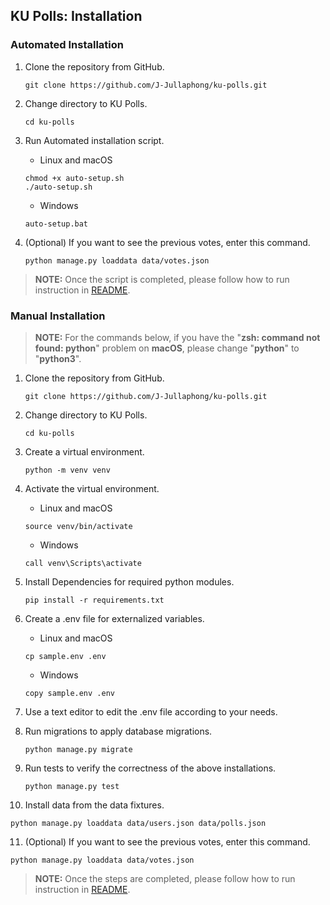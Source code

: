 ## KU Polls: Installation

### Automated Installation

1. Clone the repository from GitHub.
   ``` 
   git clone https://github.com/J-Jullaphong/ku-polls.git
   ```
   
2. Change directory to KU Polls.
   ``` 
   cd ku-polls 
   ```
   
3. Run Automated installation script.
   - Linux and macOS
   ```
   chmod +x auto-setup.sh
   ./auto-setup.sh 
   ```
   - Windows
   ```
   auto-setup.bat
   ``` 
   
4. (Optional) If you want to see the previous votes, enter this command.
   ```
   python manage.py loaddata data/votes.json
   ```
   
> **NOTE:** Once the script is completed, please follow how to run instruction in [README](README.md).

### Manual Installation

> **NOTE:** For the commands below, if you have the "**zsh: command not found: python**" problem on **macOS**, please change "**python**" to "**python3**".

1. Clone the repository from GitHub.
   ``` 
   git clone https://github.com/J-Jullaphong/ku-polls.git
   ```
   
2. Change directory to KU Polls.
   ``` 
   cd ku-polls 
   ```
   
3. Create a virtual environment.
   ```
   python -m venv venv
   ```
   
4. Activate the virtual environment.
   - Linux and macOS
   ``` 
   source venv/bin/activate 
   ```
   - Windows
   ```  
   call venv\Scripts\activate
   ```

5. Install Dependencies for required python modules.
   ```
   pip install -r requirements.txt
   ```
   
6. Create a .env file for externalized variables.
   - Linux and macOS
   ``` 
   cp sample.env .env 
   ```
   - Windows
   ```  
   copy sample.env .env
   ``` 
   
7. Use a text editor to edit the .env file according to your needs.

8. Run migrations to apply database migrations.
   ```
   python manage.py migrate
   ```
   
9. Run tests to verify the correctness of the above installations.
   ```
   python manage.py test
   ```

10. Install data from the data fixtures.
   ```
   python manage.py loaddata data/users.json data/polls.json
   ```
    
11. (Optional) If you want to see the previous votes, enter this command.
   ```
   python manage.py loaddata data/votes.json
   ```

> **NOTE:** Once the steps are completed, please follow how to run instruction in [README](README.md).